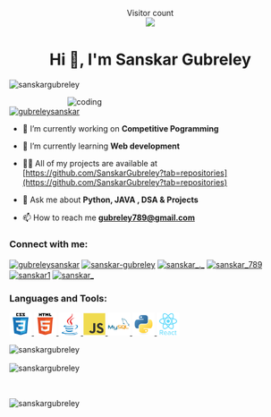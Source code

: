 

<p align="center"> 
  Visitor count<br>
  <img src="https://profile-counter.glitch.me/SanskarGubreley/count.svg" />
</p>
<h1 align="center">Hi 👋, I'm Sanskar Gubreley</h1>
<p align="left"> <img src="https://komarev.com/ghpvc/?username=sanskargubreley&label=Profile%20views&color=0e75b6&style=flat" alt="sanskargubreley" /> </p>
<img align="right" alt="coding" width ="400" src="https://cdn.dribbble.com/users/1162077/screenshots/3848914/programmer.gif">


<p align="left"> <a href="https://twitter.com/gubreleysanskar" target="blank"><img src="https://img.shields.io/twitter/follow/gubreleysanskar?logo=twitter&style=for-the-badge" alt="gubreleysanskar" /></a> </p>

- 🔭 I’m currently working on **Competitive Pogramming**

- 🌱 I’m currently learning **Web development**

- 👨‍💻 All of my projects are available at [https://github.com/SanskarGubreley?tab=repositories](https://github.com/SanskarGubreley?tab=repositories)

- 💬 Ask me about **Python, JAVA , DSA & Projects**

- 📫 How to reach me **gubreley789@gmail.com**

<h3 align="left">Connect with me:</h3>
<p align="left">
<a href="https://twitter.com/gubreleysanskar" target="blank"><img align="center" src="https://raw.githubusercontent.com/rahuldkjain/github-profile-readme-generator/master/src/images/icons/Social/twitter.svg" alt="gubreleysanskar" height="30" width="40" /></a>
<a href="https://linkedin.com/in/sanskar-gubreley" target="blank"><img align="center" src="https://raw.githubusercontent.com/rahuldkjain/github-profile-readme-generator/master/src/images/icons/Social/linked-in-alt.svg" alt="sanskar-gubreley" height="30" width="40" /></a>
<a href="https://instagram.com/sanskar_._" target="blank"><img align="center" src="https://raw.githubusercontent.com/rahuldkjain/github-profile-readme-generator/master/src/images/icons/Social/instagram.svg" alt="sanskar_._" height="30" width="40" /></a>
<a href="https://www.codechef.com/users/sanskar_789" target="blank"><img align="center" src="https://pbs.twimg.com/profile_images/1477930785537605633/ROTVNVz7_400x400.jpg" alt="sanskar_789" height="30" width="40" /></a>
<a href="https://www.hackerrank.com/sanskar1" target="blank"><img align="center" src="https://raw.githubusercontent.com/rahuldkjain/github-profile-readme-generator/master/src/images/icons/Social/hackerrank.svg" alt="sanskar1" height="30" width="40" /></a>
<a href="https://www.leetcode.com/sanskar_" target="blank"><img align="center" src="https://raw.githubusercontent.com/rahuldkjain/github-profile-readme-generator/master/src/images/icons/Social/leet-code.svg" alt="sanskar_" height="30" width="40" /></a>
</p>

<h3 align="left">Languages and Tools:</h3>
<p align="left"> <a href="https://www.w3schools.com/css/" target="_blank" rel="noreferrer"> <img src="https://raw.githubusercontent.com/devicons/devicon/master/icons/css3/css3-original-wordmark.svg" alt="css3" width="40" height="40"/> </a> <a href="https://www.w3.org/html/" target="_blank" rel="noreferrer"> <img src="https://raw.githubusercontent.com/devicons/devicon/master/icons/html5/html5-original-wordmark.svg" alt="html5" width="40" height="40"/> </a> <a href="https://www.java.com" target="_blank" rel="noreferrer"> <img src="https://raw.githubusercontent.com/devicons/devicon/master/icons/java/java-original.svg" alt="java" width="40" height="40"/> </a> <a href="https://developer.mozilla.org/en-US/docs/Web/JavaScript" target="_blank" rel="noreferrer"> <img src="https://raw.githubusercontent.com/devicons/devicon/master/icons/javascript/javascript-original.svg" alt="javascript" width="40" height="40"/> </a> <a href="https://www.mysql.com/" target="_blank" rel="noreferrer"> <img src="https://raw.githubusercontent.com/devicons/devicon/master/icons/mysql/mysql-original-wordmark.svg" alt="mysql" width="40" height="40"/> </a> <a href="https://www.python.org" target="_blank" rel="noreferrer"> <img src="https://raw.githubusercontent.com/devicons/devicon/master/icons/python/python-original.svg" alt="python" width="40" height="40"/> </a> <a href="https://reactjs.org/" target="_blank" rel="noreferrer"> <img src="https://raw.githubusercontent.com/devicons/devicon/master/icons/react/react-original-wordmark.svg" alt="react" width="40" height="40"/> </a> </p>

<p><img align="left" src="https://github-readme-stats.vercel.app/api/top-langs?username=sanskargubreley&show_icons=true&locale=en&layout=compact" alt="sanskargubreley" /></p>
<br />
<p><img align="center" src="https://github-readme-stats.vercel.app/api?username=sanskargubreley&show_icons=true&locale=en" alt="sanskargubreley" /></p>
<br />
<p><img align="center" src="https://github-readme-streak-stats.herokuapp.com/?user=sanskargubreley&" alt="sanskargubreley" /></p>
